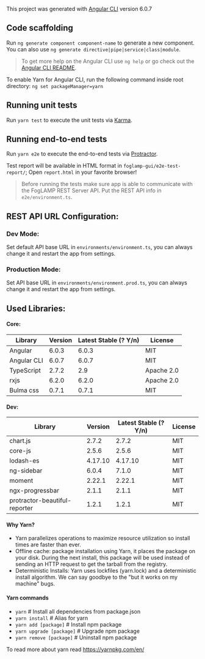 This project was generated with [Angular CLI](https://github.com/angular/angular-cli) version 6.0.7

## Code scaffolding
Run `ng generate component component-name` to generate a new component. You can also use `ng generate directive|pipe|service|class|module`.

> To get more help on the Angular CLI use `ng help` or go check out the [Angular CLI README](https://github.com/angular/angular-cli/blob/master/README.md).


To enable Yarn for Angular CLI, run the following command inside root directory: 
`ng set packageManager=yarn`

## Running unit tests
Run `yarn test` to execute the unit tests via [Karma](https://karma-runner.github.io).

## Running end-to-end tests
Run `yarn e2e` to execute the end-to-end tests via [Protractor](http://www.protractortest.org/).

Test report will be available in HTML format in `foglamp-gui/e2e-test-report/`; Open `report.html` in your favorite browser!

> Before running the tests make sure app is able to communicate with the FogLAMP REST Server API. Put the REST API info in `e2e/environment.ts`.

## REST API URL Configuration:

### Dev Mode:
Set default API base URL in `environments/environment.ts`, you can always change it and restart the app from settings. 

### Production Mode:
Set API base URL in `environments/environment.prod.ts`, you can always change it and restart the app from settings. 

## Used Libraries:

#### Core:
 Library      |   Version     | Latest Stable (? Y/n) | License
------------- | ------------- | --------------------  | ------------
 Angular      | 6.0.3         |        6.0.3          | MIT 
 Angular CLI  | 6.0.7         |        6.0.7          | MIT 
 TypeScript   | 2.7.2         |        2.9            | Apache 2.0
 rxjs         | 6.2.0         |        6.2.0          | Apache 2.0
 Bulma css    | 0.7.1         |        0.7.1          | MIT

#### Dev:
 Library         |   Version     | Latest Stable (? Y/n) | License
---------------- | ------------- | --------------------  | ------------
chart.js         |  2.7.2        |        2.7.2          | MIT 
core-js          |  2.5.6        |        2.5.6          | MIT 
lodash-es        |  4.17.10      |        4.17.10        | MIT
ng-sidebar       |  6.0.4        |        7.1.0          | MIT 
moment           |  2.22.1       |        2.22.1         | MIT
ngx-progressbar  |  2.1.1        |        2.1.1          | MIT
protractor-beautiful-reporter |  1.2.1       |  1.2.1                | MIT


#### Why Yarn?

* Yarn parallelizes operations to maximize resource utilization so install times are faster than ever.
* Offline cache: package installation using Yarn, it places the package on your disk. During the next install, this package will be used instead of sending an HTTP request to get the tarball from the registry.
* Deterministic Installs: Yarn uses lockfiles (yarn.lock) and a deterministic install algorithm. We can say goodbye to the "but it works on my machine" bugs.

#### Yarn commands
* `yarn`                    # Install all dependencies from package.json
* `yarn install`            # Alias for yarn
* `yarn add [package]`      # Install npm package
* `yarn upgrade [package]`  # Upgrade npm package
* `yarn remove [package]`   # Uninstall npm package

To read more about yarn read https://yarnpkg.com/en/
